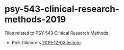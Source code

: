 # psy-543-clinical-research-methods-2019
Files related to PSY 543 Clinical Research Methods

- Rick Gilmore's [2019-12-03 lecture](https://psu-psychology.github.io/psy-543-clinical-research-methods-2019/)
